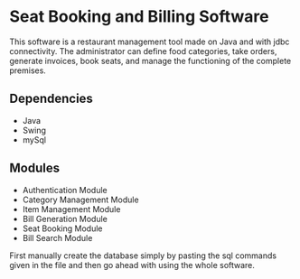 Seat Booking and Billing Software
========================

This software is a restaurant management tool made on Java and with jdbc connectivity. The administrator can define food categories, take orders, generate invoices, book seats, and manage the functioning of the complete premises. 


Dependencies
------------
- Java
- Swing 
- mySql


Modules 
---------
- Authentication Module
- Category Management Module
- Item Management Module
- Bill Generation Module
- Seat Booking Module
- Bill Search Module

First manually create the database simply by pasting the sql commands given in the file and then go ahead with using the whole software.

